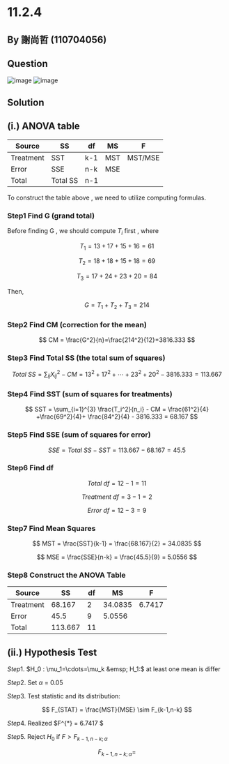 # 11.2.4
## By 謝尚哲 (110704056)
## Question

![image](https://img.onl/MoAonl)
![image](https://img.onl/KbihSG)

## Solution
## (i.) ANOVA table

| Source | SS | df | MS | F |
| -- | -- | -- | -- | -- |
| Treatment | SST | k-1 | MST | MST/MSE |
| Error | SSE | n-k | MSE |  |
| Total | Total SS | n-1 |  |  |

To construct the table above , we need to utilize computing formulas.

### Step1 Find G (grand total)
Before finding G , we should compute $T_i$ first , where

$$
T_1 = 13+17+15+16 = 61
$$

$$
T_2 = 18+18+15+18 = 69
$$

$$
T_3 = 17+24+23+20 = 84
$$

Then,

$$
G = T_1 + T_2 + T_3 = 214
$$

### Step2 Find CM (correction for the mean)

$$
CM = \frac{G^2}{n}=\frac{214^2}{12}=3816.333
$$

### Step3 Find Total SS (the total sum of squares)

$$
Total \ SS =  \sum_{ij} X_{ij}^2 - CM = 13^2+17^2+\cdots+23^2+20^2 -3816.333 = 113.667
$$

### Step4 Find SST (sum of squares for treatments)

$$
SST =  \sum_{i=1}^{3} \frac{T_i^2}{n_i} - CM = \frac{61^2}{4} +\frac{69^2}{4}+ \frac{84^2}{4} - 3816.333 = 68.167
$$

### Step5 Find SSE (sum of squares for error)

$$
SSE = Total \ SS - SST = 113.667 - 68.167 = 45.5
$$

### Step6 Find df

$$
Total \ df = 12-1=11
$$

$$
Treatment \ df = 3-1=2
$$

$$
Error \ df = 12-3=9
$$

### Step7 Find Mean Squares

$$
MST = \frac{SST}{k-1} = \frac{68.167}{2} = 34.0835
$$

$$
MSE = \frac{SSE}{n-k} = \frac{45.5}{9} = 5.0556
$$

### Step8 Construct the ANOVA Table

| Source | SS | df | MS | F |
| -- | -- | -- | -- | -- |
| Treatment | 68.167 | 2 | 34.0835 | 6.7417 |
| Error | 45.5 | 9 | 5.0556 |  |
| Total | 113.667 | 11 |  |  |

## (ii.) Hypothesis Test

$Step1.$ $H_0 : \mu_1=\cdots=\mu_k &emsp; H_1:$ at least one mean is differ

$Step2.$ Set $\alpha$ = 0.05

$Step3.$ Test statistic and its distribution:

$$
F_{STAT} = \frac{MST}{MSE} \sim F_{k-1,n-k}
$$

$Step4.$ Realized $F^{*} = 6.7417 $

$Step5.$ Reject $H_0$ if $F > F_{k-1,n-k;\alpha}$


$$
F_{k-1,n-k;\alpha} = 
$$




